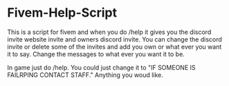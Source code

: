 # Fivem-Help-Script
This is a script for fivem and when you do /help it gives you the discord invite website invite and owners discord invite. You can change the discord invite or delete some of the invites and add you own or what ever you want it to say.
Change the messages to what ever you want it to be.

In game just do /help. You could just change it to "IF SOMEONE IS FAILRPING CONTACT STAFF." Anything you woud like.
